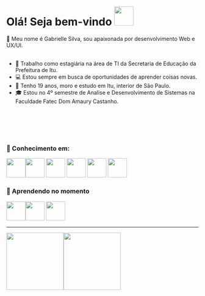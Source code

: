 # Olá! Seja bem-vindo <img src="https://i.pinimg.com/originals/7c/ca/c4/7ccac4699f861ebd999ed270a5a42eac.gif" width="50">

:wave: Meu nome é Gabrielle Silva, sou apaixonada por desenvolvimento Web e UX/UI. 
<br>
<br>
- :briefcase: Trabalho como estagiária na área de TI da Secretaria de Educação da Prefeitura de Itu.
- :computer: Estou sempre em busca de oportunidades de aprender coisas novas. 
- :pushpin: Tenho 19 anos, moro e estudo em Itu, interior de São Paulo. 
- :mortar_board: Estou no 4º semestre de Analise e Desenvolvimento de Sistemas na Faculdade Fatec Dom Amaury Castanho.

<br>
<br>
<br>
<br>

### :telescope: Conhecimento em:
<img src="https://img.icons8.com/color/344/html-5--v2.png" width="50"><img src="https://img.icons8.com/color/344/javascript--v1.png" width="50">
<img src="https://img.icons8.com/color/344/angularjs.png" width="50">
<img src="https://img.icons8.com/color/344/bootstrap.png" width="50">
<img src="https://img.icons8.com/color/344/figma--v1.png" width="50">
<img src="https://img.icons8.com/color/344/git.png" width="50">

### :seedling: Aprendendo no momento
<img src="https://img.icons8.com/color/344/python--v1.png" width="50"><img src="https://img.icons8.com/ios/344/django.png" width="50">
<img src="https://img.icons8.com/color/344/vue-js.png" width="50">

---
<div>
<img height="150em" src="https://github-readme-stats.vercel.app/api/top-langs/?username=httpsGabrielle&layout=compact&langs_count=7&theme=dracula"/><img height="150em" src="https://github-readme-stats.vercel.app/api?username=httpsGabrielle&show_icons=true&theme=dracula&include_all_commits=true&count_private=true"/>
</div>
